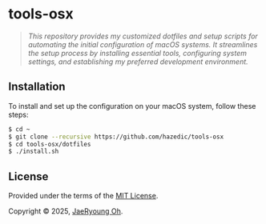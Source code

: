 # tools-osx
> *This repository provides my customized dotfiles and setup scripts for automating the initial configuration of macOS systems. It streamlines the setup process by installing essential tools, configuring system settings, and establishing my preferred development environment.*

## Installation

To install and set up the configuration on your macOS system, follow these steps:

```sh
$ cd ~
$ git clone --recursive https://github.com/hazedic/tools-osx
$ cd tools-osx/dotfiles
$ ./install.sh
```

## License

Provided under the terms of the [MIT License](https://github.com/hazedic/tools-osx/blob/master/LICENSE).

Copyright © 2025, [JaeRyoung Oh](https://www.tralixis.com).
